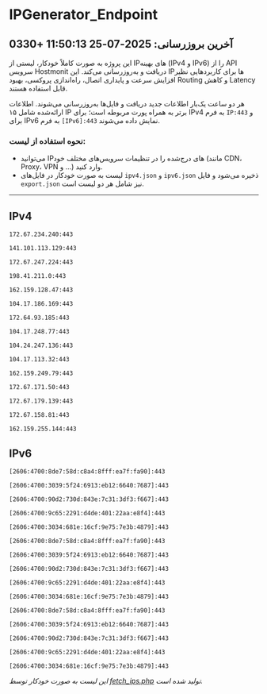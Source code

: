 # IPGenerator_Endpoint

## آخرین بروزرسانی: 2025-07-25 11:50:13 +0330

این پروژه به صورت کاملاً خودکار، لیستی از IPهای بهینه (IPv4 و IPv6) را از API سرویس Hostmonit دریافت و به‌روزرسانی می‌کند. این IPها برای کاربردهایی نظیر افزایش سرعت و پایداری اتصال، راه‌اندازی پروکسی، بهبود Routing و کاهش Latency قابل استفاده هستند.

هر دو ساعت یک‌بار اطلاعات جدید دریافت و فایل‌ها به‌روزرسانی می‌شوند. اطلاعات ارائه‌شده شامل ۱۵ IP برتر به همراه پورت مربوطه است؛ برای IPv4 به فرم `IP:443` و برای IPv6 به فرم `[IPv6]:443` نمایش داده می‌شوند.

### نحوه استفاده از لیست:
- می‌توانید IPهای درج‌شده را در تنظیمات سرویس‌های مختلف خود (مانند CDN، Proxy، VPN و ...) وارد کنید.
- لیست به صورت خودکار در فایل‌های `ipv4.json` و `ipv6.json` ذخیره می‌شود و فایل `export.json` نیز شامل هر دو لیست است.

---

## IPv4
```
172.67.234.240:443
```
```
141.101.113.129:443
```
```
172.67.247.224:443
```
```
198.41.211.0:443
```
```
162.159.128.47:443
```
```
104.17.186.169:443
```
```
172.64.93.185:443
```
```
104.17.248.77:443
```
```
104.24.247.136:443
```
```
104.17.113.32:443
```
```
162.159.249.79:443
```
```
172.67.171.50:443
```
```
172.67.179.139:443
```
```
172.67.158.81:443
```
```
162.159.255.144:443
```

## IPv6
```
[2606:4700:8de7:58d:c8a4:8fff:ea7f:fa90]:443
```
```
[2606:4700:3039:5f24:6913:eb12:6640:7687]:443
```
```
[2606:4700:90d2:730d:843e:7c31:3df3:f667]:443
```
```
[2606:4700:9c65:2291:d4de:401:22aa:e8f4]:443
```
```
[2606:4700:3034:681e:16cf:9e75:7e3b:4879]:443
```
```
[2606:4700:8de7:58d:c8a4:8fff:ea7f:fa90]:443
```
```
[2606:4700:3039:5f24:6913:eb12:6640:7687]:443
```
```
[2606:4700:90d2:730d:843e:7c31:3df3:f667]:443
```
```
[2606:4700:9c65:2291:d4de:401:22aa:e8f4]:443
```
```
[2606:4700:3034:681e:16cf:9e75:7e3b:4879]:443
```
```
[2606:4700:8de7:58d:c8a4:8fff:ea7f:fa90]:443
```
```
[2606:4700:3039:5f24:6913:eb12:6640:7687]:443
```
```
[2606:4700:90d2:730d:843e:7c31:3df3:f667]:443
```
```
[2606:4700:9c65:2291:d4de:401:22aa:e8f4]:443
```
```
[2606:4700:3034:681e:16cf:9e75:7e3b:4879]:443
```

*این لیست به صورت خودکار توسط [fetch_ips.php](scripts/fetch_ips.php) تولید شده است.*
